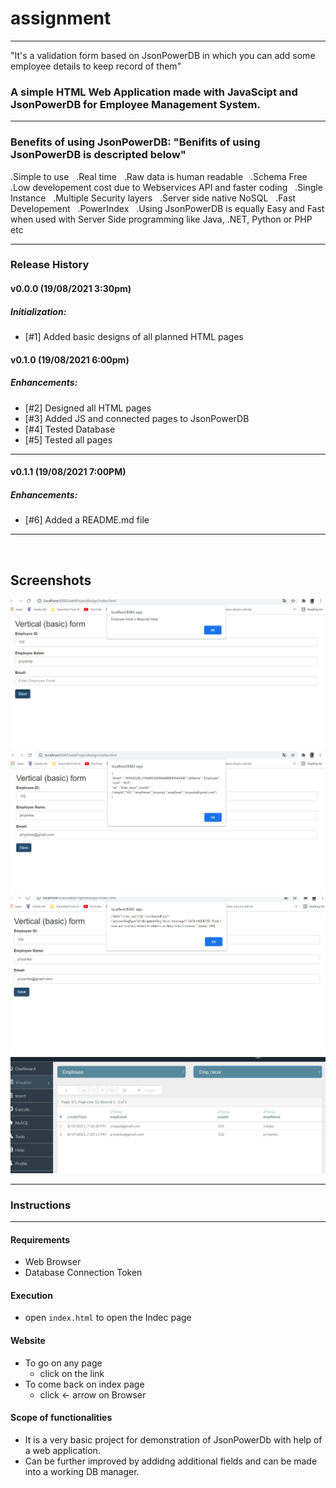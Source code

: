 # assignment
---------------------

"It's a validation form based on JsonPowerDB in which you can add some employee details to keep record of them"
  ### A simple **HTML Web Application** made with **JavaScipt** and **JsonPowerDB** for **Employee Management System**.

----
  
### Benefits of using JsonPowerDB: "Benifits of using JsonPowerDB is descripted below"
   .Simple to use &nbsp;
   .Real time &nbsp;
   .Raw data is human readable &nbsp;
   .Schema Free &nbsp;
   .Low developement cost due to Webservices API and faster coding &nbsp;
   .Single Instance &nbsp;
   .Multiple Security layers &nbsp;
   .Server side native NoSQL &nbsp;
   .Fast Developement &nbsp;
   .PowerIndex &nbsp;
   .Using JsonPowerDB is equally Easy and Fast when used with Server Side programming like Java, .NET, Python or PHP etc&nbsp;
  
  ------
 ### Release History
#### v0.0.0 (19/08/2021 3:30pm)
##### Initialization:
- [#1] Added basic designs of all planned HTML pages

 #### v0.1.0 (19/08/2021 6:00pm)
##### Enhancements:
- [#2] Designed all HTML pages
- [#3] Added JS and connected pages to JsonPowerDB
- [#4] Tested Database
- [#5] Tested all pages
---
#### v0.1.1 (19/08/2021 7:00PM)
##### Enhancements:
- [#6] Added a README.md file

---
&nbsp;&nbsp;

## Screenshots
![Validation](https://github.com/snippy066/assignment/blob/main/projectImage/assign1.png)
![Executation](https://github.com/snippy066/assignment/blob/main/projectImage/assign2.png)
![Result](https://github.com/snippy066/assignment/blob/main/projectImage/assign3.png)
![Database](https://github.com/snippy066/assignment/blob/main/projectImage/assign4.png)


-----
   
  ### Instructions
  _____________________
#### Requirements
  * Web Browser
  * Database Connection Token
#### Execution
* open `index.html` to open the Indec page
#### Website
* To go on any page
  * click on the link
* To come back on index page
  * click <- arrow on Browser

#### Scope of functionalities
* It is a very basic project for demonstration of JsonPowerDb with help of a web application. 
* Can be further improved by addidng additional fields and can be made into a working DB manager.

                                       
